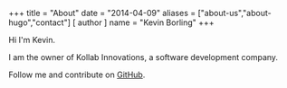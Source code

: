 +++
title = "About"
date = "2014-04-09"
aliases = ["about-us","about-hugo","contact"]
[ author ]
  name = "Kevin Borling"
+++

Hi I'm Kevin. 

I am the owner of Kollab Innovations, a software development
company. 

Follow me and contribute on [GitHub](https://github.com/kborling).
